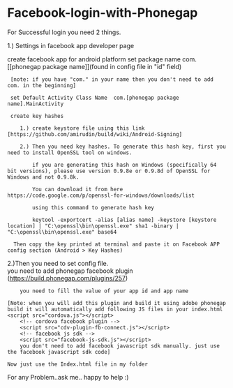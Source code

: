Facebook-login-with-Phonegap
============================
For Successful login you need 2 things.

1.) Settings in facebook app developer page

create facebook app for android platform
     set package name com.[[phonegap package name]](found in config file in "id" field)
     
     [note: if you have "com." in your name then you don't need to add com. in the beginning]
     
     set Default Activity Class Name  com.[phonegap package name].MainActivity
     
     create key hashes 
     
        1.) create keystore file using this link [https://github.com/amirudin/build/wiki/Android-Signing]
        
        2.) Then you need key hashes. To generate this hash key, first you need to install OpenSSL tool on windows.
        
            if you are generating this hash on Windows (specifically 64 bit versions), please use version 0.9.8e or 0.9.8d of OpenSSL for Windows and not 0.9.8k.
            
            You can download it from here https://code.google.com/p/openssl-for-windows/downloads/list
            
            using this command to generate hash key 
            
            keytool -exportcert -alias [alias name] -keystore [keystore location] | "C:\openssl\bin\openssl.exe" sha1 -binary | "C:\openssl\bin\openssl.exe" base64
            
      Then copy the key printed at terminal and paste it on Facebook APP config section (Android > Key Hashes)
      
2.)Then you need to set config file.  
	you need to add phonegap facebook plugin (https://build.phonegap.com/plugins/257)
    
        you need to fill the value of your app id and app name
        
    [Note: when you will add this plugin and build it using adobe phonegap build it will automatically add following JS files in your index.html
    <script src="cordova.js"></script>
	    <!-- cordova facebook plugin -->
		<script src="cdv-plugin-fb-connect.js"></script>
	    <!-- facebook js sdk -->
		<script src="facebook-js-sdk.js"></script>
		you don't need to add facebook javascript sdk manually. just use the facebook javascript sdk code]
		
	Now just use the Index.html file in my folder
	
For any Problem..ask me.. happy to help :)
